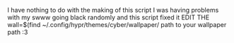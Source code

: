 I have nothing to do with the making of this script I was having problems with my swww going black randomly and this script fixed it 
EDIT THE wall=$(find ~/.config/hypr/themes/cyber/wallpaper/ path to your wallpaper path :3
